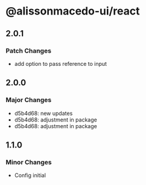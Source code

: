 # @alissonmacedo-ui/react

## 2.0.1

### Patch Changes

- add option to pass reference to input

## 2.0.0

### Major Changes

- d5b4d68: new updates
- d5b4d68: adjustment in package
- d5b4d68: adjustment in package

## 1.1.0

### Minor Changes

- Config initial
